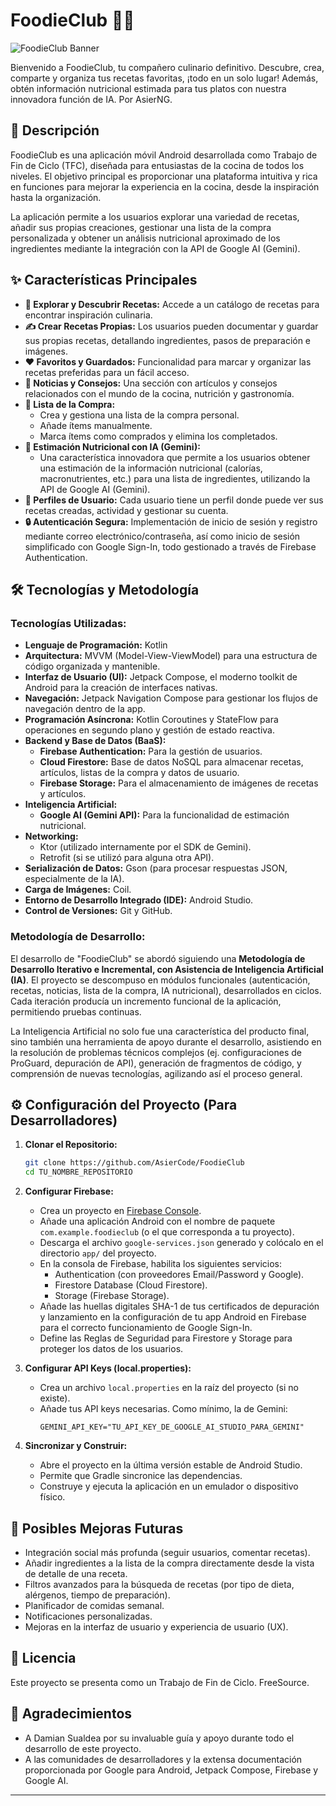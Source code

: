 #  FoodieClub 🍲✨

![FoodieClub Banner](https://ibb.co/84smVndp)
<!-- Opcional: Si subes la imagen a tu repositorio, por ejemplo en una carpeta "assets": -->
<!-- ![FoodieClub Banner](./assets/foodieclub-banner-cocina.png) -->

Bienvenido a FoodieClub, tu compañero culinario definitivo. Descubre, crea, comparte y organiza tus recetas favoritas, ¡todo en un solo lugar! Además, obtén información nutricional estimada para tus platos con nuestra innovadora función de IA. Por AsierNG.

## 📜 Descripción

FoodieClub es una aplicación móvil Android desarrollada como Trabajo de Fin de Ciclo (TFC), diseñada para entusiastas de la cocina de todos los niveles. El objetivo principal es proporcionar una plataforma intuitiva y rica en funciones para mejorar la experiencia en la cocina, desde la inspiración hasta la organización.

La aplicación permite a los usuarios explorar una variedad de recetas, añadir sus propias creaciones, gestionar una lista de la compra personalizada y obtener un análisis nutricional aproximado de los ingredientes mediante la integración con la API de Google AI (Gemini).

## ✨ Características Principales

*   **🍳 Explorar y Descubrir Recetas:** Accede a un catálogo de recetas para encontrar inspiración culinaria.
*   **✍️ Crear Recetas Propias:** Los usuarios pueden documentar y guardar sus propias recetas, detallando ingredientes, pasos de preparación e imágenes.
*   **❤️ Favoritos y Guardados:** Funcionalidad para marcar y organizar las recetas preferidas para un fácil acceso.
*   **📰 Noticias y Consejos:** Una sección con artículos y consejos relacionados con el mundo de la cocina, nutrición y gastronomía.
*   **🛒 Lista de la Compra:**
    *   Crea y gestiona una lista de la compra personal.
    *   Añade ítems manualmente.
    *   Marca ítems como comprados y elimina los completados.
*   **🤖 Estimación Nutricional con IA (Gemini):**
    *   Una característica innovadora que permite a los usuarios obtener una estimación de la información nutricional (calorías, macronutrientes, etc.) para una lista de ingredientes, utilizando la API de Google AI (Gemini).
*   **👤 Perfiles de Usuario:** Cada usuario tiene un perfil donde puede ver sus recetas creadas, actividad y gestionar su cuenta.
*   **🔒 Autenticación Segura:** Implementación de inicio de sesión y registro mediante correo electrónico/contraseña, así como inicio de sesión simplificado con Google Sign-In, todo gestionado a través de Firebase Authentication.

## 🛠️ Tecnologías y Metodología

### Tecnologías Utilizadas:

*   **Lenguaje de Programación:** Kotlin
*   **Arquitectura:** MVVM (Model-View-ViewModel) para una estructura de código organizada y mantenible.
*   **Interfaz de Usuario (UI):** Jetpack Compose, el moderno toolkit de Android para la creación de interfaces nativas.
*   **Navegación:** Jetpack Navigation Compose para gestionar los flujos de navegación dentro de la app.
*   **Programación Asíncrona:** Kotlin Coroutines y StateFlow para operaciones en segundo plano y gestión de estado reactiva.
*   **Backend y Base de Datos (BaaS):**
    *   **Firebase Authentication:** Para la gestión de usuarios.
    *   **Cloud Firestore:** Base de datos NoSQL para almacenar recetas, artículos, listas de la compra y datos de usuario.
    *   **Firebase Storage:** Para el almacenamiento de imágenes de recetas y artículos.
*   **Inteligencia Artificial:**
    *   **Google AI (Gemini API):** Para la funcionalidad de estimación nutricional.
*   **Networking:**
    *   Ktor (utilizado internamente por el SDK de Gemini).
    *   Retrofit (si se utilizó para alguna otra API).
*   **Serialización de Datos:** Gson (para procesar respuestas JSON, especialmente de la IA).
*   **Carga de Imágenes:** Coil.
*   **Entorno de Desarrollo Integrado (IDE):** Android Studio.
*   **Control de Versiones:** Git y GitHub.

### Metodología de Desarrollo:

El desarrollo de "FoodieClub" se abordó siguiendo una **Metodología de Desarrollo Iterativo e Incremental, con Asistencia de Inteligencia Artificial (IA)**. El proyecto se descompuso en módulos funcionales (autenticación, recetas, noticias, lista de la compra, IA nutricional), desarrollados en ciclos. Cada iteración producía un incremento funcional de la aplicación, permitiendo pruebas continuas.

La Inteligencia Artificial no solo fue una característica del producto final, sino también una herramienta de apoyo durante el desarrollo, asistiendo en la resolución de problemas técnicos complejos (ej. configuraciones de ProGuard, depuración de API), generación de fragmentos de código, y comprensión de nuevas tecnologías, agilizando así el proceso general.

## ⚙️ Configuración del Proyecto (Para Desarrolladores)

1.  **Clonar el Repositorio:**
    ```bash
    git clone https://github.com/AsierCode/FoodieClub
    cd TU_NOMBRE_REPOSITORIO
    ```
2.  **Configurar Firebase:**
    *   Crea un proyecto en [Firebase Console](https://console.firebase.google.com/).
    *   Añade una aplicación Android con el nombre de paquete `com.example.foodieclub` (o el que corresponda a tu proyecto).
    *   Descarga el archivo `google-services.json` generado y colócalo en el directorio `app/` del proyecto.
    *   En la consola de Firebase, habilita los siguientes servicios:
        *   Authentication (con proveedores Email/Password y Google).
        *   Firestore Database (Cloud Firestore).
        *   Storage (Firebase Storage).
    *   Añade las huellas digitales SHA-1 de tus certificados de depuración y lanzamiento en la configuración de tu app Android en Firebase para el correcto funcionamiento de Google Sign-In.
    *   Define las Reglas de Seguridad para Firestore y Storage para proteger los datos de los usuarios.

3.  **Configurar API Keys (local.properties):**
    *   Crea un archivo `local.properties` en la raíz del proyecto (si no existe).
    *   Añade tus API keys necesarias. Como mínimo, la de Gemini:
        ```properties
        GEMINI_API_KEY="TU_API_KEY_DE_GOOGLE_AI_STUDIO_PARA_GEMINI"
        ```
4.  **Sincronizar y Construir:**
    *   Abre el proyecto en la última versión estable de Android Studio.
    *   Permite que Gradle sincronice las dependencias.
    *   Construye y ejecuta la aplicación en un emulador o dispositivo físico.

## 🚀 Posibles Mejoras Futuras

*   Integración social más profunda (seguir usuarios, comentar recetas).
*   Añadir ingredientes a la lista de la compra directamente desde la vista de detalle de una receta.
*   Filtros avanzados para la búsqueda de recetas (por tipo de dieta, alérgenos, tiempo de preparación).
*   Planificador de comidas semanal.
*   Notificaciones personalizadas.
*   Mejoras en la interfaz de usuario y experiencia de usuario (UX).

## 📄 Licencia

Este proyecto se presenta como un Trabajo de Fin de Ciclo. FreeSource.

## 🙏 Agradecimientos

*   A Damian Sualdea por su invaluable guía y apoyo durante todo el desarrollo de este proyecto.
*   A las comunidades de desarrolladores y la extensa documentación proporcionada por Google para Android, Jetpack Compose, Firebase y Google AI.

---
